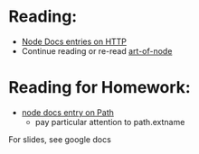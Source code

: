 # Reading:
- [Node Docs entries on HTTP](http://nodejs.org/api/http.html)
- Continue reading or re-read [art-of-node](https://github.com/maxogden/art-of-node)

# Reading for Homework: 
- [node docs entry on Path](http://nodejs.org/api/path.html)
    + pay particular attention to path.extname

For slides, see google docs





